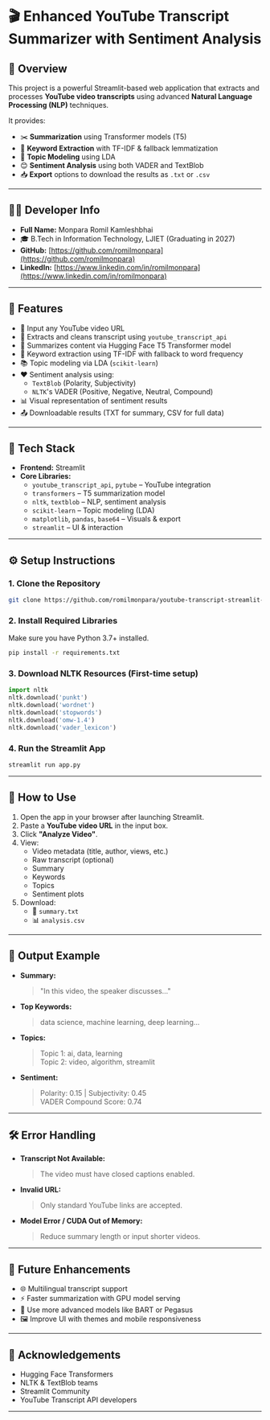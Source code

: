 
# 🎬 Enhanced YouTube Transcript Summarizer with Sentiment Analysis

## 🧠 Overview
This project is a powerful Streamlit-based web application that extracts and processes **YouTube video transcripts** using advanced **Natural Language Processing (NLP)** techniques.

It provides:
- ✂️ **Summarization** using Transformer models (T5)
- 🔑 **Keyword Extraction** with TF-IDF & fallback lemmatization
- 🧠 **Topic Modeling** using LDA
- 😊 **Sentiment Analysis** using both VADER and TextBlob
- 📥 **Export** options to download the results as `.txt` or `.csv`

---
## 👨‍💻 Developer Info

- **Full Name:** Monpara Romil Kamleshbhai
- 🎓 B.Tech in Information Technology, LJIET (Graduating in 2027)
- **GitHub:** [https://github.com/romilmonpara](https://github.com/romilmonpara)
- **LinkedIn:** [https://www.linkedin.com/in/romilmonpara](https://www.linkedin.com/in/romilmonpara)
---

## 🚀 Features

- 🔗 Input any YouTube video URL
- 📝 Extracts and cleans transcript using `youtube_transcript_api`
- 🤖 Summarizes content via Hugging Face T5 Transformer model
- 🧹 Keyword extraction using TF-IDF with fallback to word frequency
- 📚 Topic modeling via LDA (`scikit-learn`)
- ❤️ Sentiment analysis using:
  - `TextBlob` (Polarity, Subjectivity)
  - `NLTK`'s VADER (Positive, Negative, Neutral, Compound)
- 📊 Visual representation of sentiment results
- 📤 Downloadable results (TXT for summary, CSV for full data)

---

## 🧰 Tech Stack

- **Frontend:** Streamlit
- **Core Libraries:**
  - `youtube_transcript_api`, `pytube` – YouTube integration
  - `transformers` – T5 summarization model
  - `nltk`, `textblob` – NLP, sentiment analysis
  - `scikit-learn` – Topic modeling (LDA)
  - `matplotlib`, `pandas`, `base64` – Visuals & export
  - `streamlit` – UI & interaction

---

## ⚙️ Setup Instructions

### 1. Clone the Repository
```bash
git clone https://github.com/romilmonpara/youtube-transcript-streamlit-ui.git
```

### 2. Install Required Libraries
Make sure you have Python 3.7+ installed.

```bash
pip install -r requirements.txt
```

### 3. Download NLTK Resources (First-time setup)
```python
import nltk
nltk.download('punkt')
nltk.download('wordnet')
nltk.download('stopwords')
nltk.download('omw-1.4')
nltk.download('vader_lexicon')
```

### 4. Run the Streamlit App
```bash
streamlit run app.py
```

---

## 🤖 How to Use

1. Open the app in your browser after launching Streamlit.
2. Paste a **YouTube video URL** in the input box.
3. Click **"Analyze Video"**.
4. View:
   - Video metadata (title, author, views, etc.)
   - Raw transcript (optional)
   - Summary
   - Keywords
   - Topics
   - Sentiment plots
5. Download:
   - 📄 `summary.txt`
   - 📊 `analysis.csv`

---

## 📌 Output Example

- **Summary:**
  > "In this video, the speaker discusses..."

- **Top Keywords:**
  > data science, machine learning, deep learning...

- **Topics:**
  > Topic 1: ai, data, learning  
  > Topic 2: video, algorithm, streamlit

- **Sentiment:**
  > Polarity: 0.15 | Subjectivity: 0.45  
  > VADER Compound Score: 0.74

---

## 🛠️ Error Handling

- **Transcript Not Available:**  
  > The video must have closed captions enabled.

- **Invalid URL:**  
  > Only standard YouTube links are accepted.

- **Model Error / CUDA Out of Memory:**  
  > Reduce summary length or input shorter videos.

---

## 🌟 Future Enhancements

- 🌐 Multilingual transcript support  
- ⚡ Faster summarization with GPU model serving  
- 🧠 Use more advanced models like BART or Pegasus  
- 🖼️ Improve UI with themes and mobile responsiveness

---

## 🙌 Acknowledgements

- Hugging Face Transformers  
- NLTK & TextBlob teams  
- Streamlit Community  
- YouTube Transcript API developers

---
